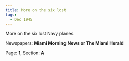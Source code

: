 ```yaml
---  
title: More on the six lost  
tags:  
  - Dec 1945  
---  
```

  
More on the six lost Navy planes.  
  
Newspapers: **Miami Morning News or The Miami Herald**  
  
Page: **1**, Section: **A** 
